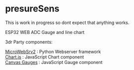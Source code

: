 # presureSens
This is work in progress so dont expect that anything works.

ESP32 WEB ADC Gauge and line chart


3dr Party components:



[MicroWebSrv2](https://microwebsrv2.hc2.fr/)  :  Python Webserver framework<br>
[Chart.js](https://www.chartjs.org/)     :  JavaScript Chart component<br>
[Canvas Gauges](https://canvas-gauges.com/) :  JavaScript Gauge component <br>
